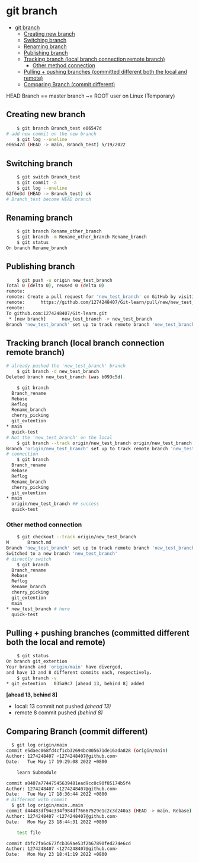 # git branch
- [git branch](#git-branch)
  - [Creating new branch](#creating-new-branch)
  - [Switching branch](#switching-branch)
  - [Renaming branch](#renaming-branch)
  - [Publishing branch](#publishing-branch)
  - [Tracking branch (local branch connection remote branch)](#tracking-branch-local-branch-connection-remote-branch)
    - [Other method connection](#other-method-connection)
  - [Pulling + pushing branches (committed different both the local and remote)](#pulling--pushing-branches-committed-different-both-the-local-and-remote)
  - [Comparing Branch (commit different)](#comparing-branch-commit-different)

HEAD Branch == master branch ~= ROOT user on Linux (Temporary)
## Creating new branch
```bash
    $ git branch Branch_test e06547d
# add new commit on the new branch
    $ git log --oneline 
e06547d (HEAD -> main, Branch_test) 5/19/2022
```
## Switching branch
```bash
    $ git switch Branch_test 
    $ git commit -a
    $ git log --oneline 
62f6e3d (HEAD -> Branch_test) ok
# Branch_test become HEAD branch
```
## Renaming branch
```bash
    $ git branch Rename_other_branch
    $ git branch -m Rename_other_branch Rename_branch
    $ git status 
On branch Rename_branch
```
## Publishing branch
```bash
    $ git push -u origin new_test_branch 
Total 0 (delta 0), reused 0 (delta 0)
remote: 
remote: Create a pull request for 'new_test_branch' on GitHub by visiting:
remote:      https://github.com/1274248407/Git-learn/pull/new/new_test_branch
remote:
To github.com:1274248407/Git-learn.git
 * [new branch]      new_test_branch -> new_test_branch
Branch 'new_test_branch' set up to track remote branch 'new_test_branch' from 'origin'.
```
## Tracking branch (local branch connection remote branch)
```bash
# already pushed the 'new_test_branch' branch
    $ git branch -d new_test_branch 
Deleted branch new_test_branch (was b093c5d).

    $ git branch 
  Branch_rename
  Rebase
  Reflog
  Rename_branch
  cherry_picking
  git_extention
* main
  quick-test
# Not the 'new_test_branch' on the local
    $ git branch --track origin/new_test_branch origin/new_test_branch 
Branch 'origin/new_test_branch' set up to track remote branch 'new_test_branch' from 'origin'.
# connection 
    $ git branch 
  Branch_rename
  Rebase
  Reflog
  Rename_branch
  cherry_picking
  git_extention
* main
  origin/new_test_branch ## success
  quick-test
```
### Other method connection
```bash
    $ git checkout --track origin/new_test_branch 
M       Branch.md
Branch 'new_test_branch' set up to track remote branch 'new_test_branch' from 'origin'.
Switched to a new branch 'new_test_branch'
# directly switch
    $ git branch 
  Branch_rename
  Rebase
  Reflog
  Rename_branch
  cherry_picking
  git_extention
  main
* new_test_branch # here
  quick-test
```
## Pulling + pushing branches (committed different both the local and remote)
```bash
    $ git status 
On branch git_extention
Your branch and 'origin/main' have diverged,
and have 13 and 8 different commits each, respectively.
    $ git branch -v
* git_extention   035a9c7 [ahead 13, behind 8] added
```
**[ahead 13, behind 8]**
  + local: 13 commit not pushed *(ahead 13)*
  + remote 8 commit pushed *(behind 8)*

## Comparing Branch (commit different)
```bash
  $ git log origin/main 
commit e5daec068fd4cf1cb32694bc005671de16ada828 (origin/main)
Author: 1274248407 <1274248407@github.com>
Date:   Tue May 17 19:29:08 2022 +0800

    learn Submodule

commit a0407a77447545639481ead9cc0c90f85174b5f4
Author: 1274248407 <1274248407@github.com>
Date:   Tue May 17 18:36:44 2022 +0800
# Different with commit
  $ git log origin/main..main 
commit d44483df94c334f984df76667529e1c2c3d240a3 (HEAD -> main, Rebase)
Author: 1274248407 <1274248407@github.com>
Date:   Mon May 23 18:44:31 2022 +0800

    test file

commit dbfc7fa6c677fcb369ae53f2b67890fed274e6cd
Author: 1274248407 <1274248407@github.com>
Date:   Mon May 23 18:41:19 2022 +0800
```

